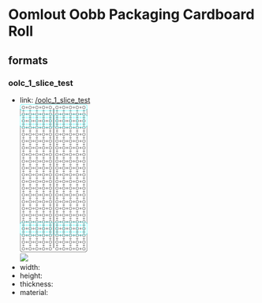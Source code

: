 # Oomlout Oobb Packaging Cardboard Roll


## formats

### oolc_1_slice_test
* link: [/oolc_1_slice_test](oolc_1_slice_test)  
![](oolc_1_slice_test/working_300.png)  
![](oolc_1_slice_test/image_300.jpg)  
* width:   
* height:   
* thickness:   
* material:   
 
